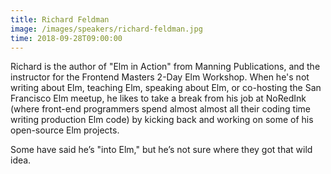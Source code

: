 ```yaml
---
title: Richard Feldman
image: /images/speakers/richard-feldman.jpg
time: 2018-09-28T09:00:00
---
```


Richard is the author of "Elm in Action" from Manning Publications, and the instructor for the Frontend Masters 2-Day Elm Workshop. When he's not writing about Elm, teaching Elm, speaking about Elm, or co-hosting the San Francisco Elm meetup, he likes to take a break from his job at NoRedInk (where front-end programmers spend almost almost all their coding time writing production Elm code) by kicking back and working on some of his open-source Elm projects.

Some have said he’s "into Elm," but he’s not sure where they got that wild idea.

<!-- [Richard's Keynote &raquo;](directive:more) -->

<!-- ## Richard's Keynote -->
